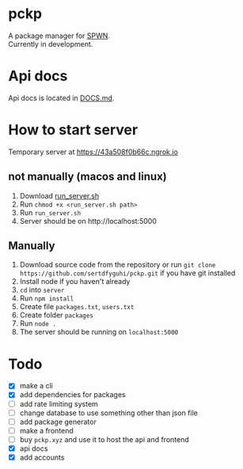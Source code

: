 # pckp
A package manager for [SPWN](https://github.com/Spu7Nix/SPWN-language).  
Currently in development.  

# Api docs
Api docs is located in [DOCS.md](https://github.com/sertdfyguhi/pckp/blob/master/DOCS.md).

# How to start server
Temporary server at https://43a508f0b66c.ngrok.io

## not manually (macos and linux)
1. Download [run_server.sh](https://github.com/sertdfyguhi/pckp/blob/master/run_server.sh)
2. Run `chmod +x <run_server.sh path>`
3. Run `run_server.sh`
4. Server should be on http://localhost:5000

## Manually
1. Download source code from the repository or run `git clone https://github.com/sertdfyguhi/pckp.git` if you have git installed
2. Install node if you haven't already
3. `cd` into `server`
4. Run `npm install`
5. Create file `packages.txt`, `users.txt`
6. Create folder `packages`
7. Run `node .`
8. The server should be running on `localhost:5000`

# Todo
- [x] make a cli
- [x] add dependencies for packages
- [ ] add rate limiting system
- [ ] change database to use something other than json file
- [ ] add package generator
- [ ] make a frontend
- [ ] buy `pckp.xyz` and use it to host the api and frontend
- [x] api docs
- [x] add accounts
